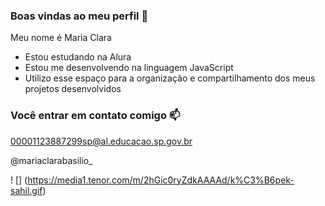### Boas vindas ao meu perfil 💙

Meu nome é Maria Clara

- Estou estudando na Alura
- Estou me desenvolvendo na linguagem JavaScript
- Utilizo esse espaço para a organização e compartilhamento dos meus projetos desenvolvidos

### Você entrar em contato comigo 📫

00001123887299sp@al.educacao.sp.gov.br

@mariaclarabasilio_


! [] (https://media1.tenor.com/m/2hGic0ryZdkAAAAd/k%C3%B6pek-sahil.gif)

